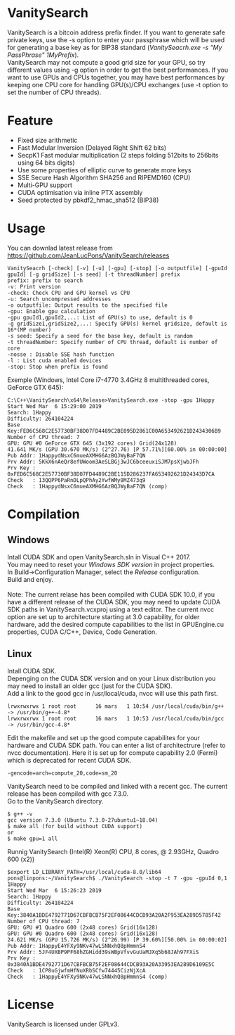 # VanitySearch

VanitySearch is a bitcoin address prefix finder. If you want to generate safe private keys, use the -s option to enter your passphrase which will be used for generating a base key as for BIP38 standard (*VanitySeacrh.exe -s "My PassPhrase" 1MyPrefix*).\
VanitySearch may not compute a good grid size for your GPU, so try different values using -g option in order to get the best performances. If you want to use GPUs and CPUs together, you may have best performances by keeping one CPU core for handling GPU(s)/CPU exchanges (use -t option to set the number of CPU threads).

# Feature

<ul>
  <li>Fixed size arithmetic</li>
  <li>Fast Modular Inversion (Delayed Right Shift 62 bits)</li>
  <li>SecpK1 Fast modular multiplication (2 steps folding 512bits to 256bits using 64 bits digits)</li>
  <li>Use some properties of elliptic curve to generate more keys</li>
  <li>SSE Secure Hash Algorithm SHA256 and RIPEMD160 (CPU)</li>
  <li>Multi-GPU support</li>
  <li>CUDA optimisation via inline PTX assembly</li>
  <li>Seed protected by pbkdf2_hmac_sha512 (BIP38)</li>
</ul>

# Usage

You can downlad latest release from https://github.com/JeanLucPons/VanitySearch/releases

  ```
  VanitySeacrh [-check] [-v] [-u] [-gpu] [-stop] [-o outputfile] [-gpuId gpuId] [-g gridSize] [-s seed] [-t threadNumber] prefix
 prefix: prefix to search
 -v: Print version
 -check: Check CPU and GPU kernel vs CPU
 -u: Search uncompressed addresses
 -o outputfile: Output results to the specified file
 -gpu: Enable gpu calculation
 -gpu gpuId1,gpuId2,...: List of GPU(s) to use, default is 0
 -g gridSize1,gridSize2,...: Specify GPU(s) kernel gridsize, default is 16*(MP number)
 -s seed: Specify a seed for the base key, default is random
 -t threadNumber: Specify number of CPU thread, default is number of core
 -nosse : Disable SSE hash function
 -l : List cuda enabled devices
 -stop: Stop when prefix is found
  ```
 
  Exemple (Windows, Intel Core i7-4770 3.4GHz 8 multithreaded cores, GeForce GTX 645):
  ```
  C:\C++\VanitySearch\x64\Release>VanitySearch.exe -stop -gpu 1Happy
  Start Wed Mar  6 15:29:00 2019
  Search: 1Happy
  Difficulty: 264104224
  Base Key:FED6C568C2E57730BF38D07FD4489C2BE095D2861C00A653492621D2434306B9
  Number of CPU thread: 7
  GPU: GPU #0 GeForce GTX 645 (3x192 cores) Grid(24x128)
  41.641 MK/s (GPU 30.670 MK/s) (2^27.76) [P 57.71%][60.00% in 00:00:00]
  Pub Addr: 1HappydNsxC6mueAXMHG6AzBQJWyBaF7QN
  Prv Addr: 5KkX6nAeQr8efUWoom3AeSLBGj3wJC6bceeuxiSJM7psXjwbJFh
  Prv Key : 0xFED6C568C2E57730BF38D07FD4489C2BE115D286237FA653492621D24343D7CA
  Check   : 13QQPP6PaRnDLpQPhAy2YwfWMy8MZ473q9
  Check   : 1HappydNsxC6mueAXMHG6AzBQJWyBaF7QN (comp)
  ```

# Compilation

## Windows

Intall CUDA SDK and open VanitySearch.sln in Visual C++ 2017.\
You may need to reset your *Windows SDK version* in project properties.\
In Build->Configuration Manager, select the *Release* configuration.\
Build and enjoy.\
\
Note: The current relase has been compiled with CUDA SDK 10.0, if you have a different release of the CUDA SDK, you may need to update CUDA SDK paths in VanitySearch.vcxproj using a text editor. The current nvcc option are set up to architecture starting at 3.0 capability, for older hardware, add the desired compute capabilities to the list in GPUEngine.cu properties, CUDA C/C++, Device, Code Generation.

## Linux

Intall CUDA SDK.\
Depenging on the CUDA SDK version and on your Linux distribution you may need to install an older gcc (just for the CUDA SDK).\
Add a link to the good gcc in /usr/local/cuda, nvcc will use this path first.

```
lrwxrwxrwx 1 root root      16 mars   1 10:54 /usr/local/cuda/bin/g++ -> /usr/bin/g++-4.8*
lrwxrwxrwx 1 root root      16 mars   1 10:53 /usr/local/cuda/bin/gcc -> /usr/bin/gcc-4.8*
```

Edit the makefile and set up the good compute capabilites for your hardware and CUDA SDK path. You can enter a list of architectrure (refer to nvcc documentation). Here it is set up for compute capability 2.0 (Fermi) which is deprecated for recent CUDA SDK.
```
-gencode=arch=compute_20,code=sm_20
```

VanitySearch need to be compiled and linked with a recent gcc. The current release has been compiled with gcc 7.3.0.\
Go to the VanitySearch directory.

```
$ g++ -v
gcc version 7.3.0 (Ubuntu 7.3.0-27ubuntu1~18.04)
$ make all (for build without CUDA support)
or
$ make gpu=1 all
```
Runnig VanitySearch (Intel(R) Xeon(R) CPU, 8 cores,  @ 2.93GHz, Quadro 600 (x2))
```
$export LD_LIBRARY_PATH=/usr/local/cuda-8.0/lib64
pons@linpons:~/VanitySearch$ ./VanitySearch -stop -t 7 -gpu -gpuId 0,1 1Happy
Start Wed Mar  6 15:26:23 2019
Search: 1Happy
Difficulty: 264104224
Base Key:3840A1BDE4792771D67CBFBCB75F2EF08644CDCB93A20A2F953EA289D5785F42
Number of CPU thread: 7
GPU: GPU #1 Quadro 600 (2x48 cores) Grid(16x128)
GPU: GPU #0 Quadro 600 (2x48 cores) Grid(16x128)
24.621 MK/s (GPU 15.726 MK/s) (2^26.99) [P 39.60%][50.00% in 00:00:02]
Pub Addr: 1HappyE4YFXy9NKv47wLSNNxhQ8pHmmnS4
Prv Addr: 5JF4UXBP9PF68hZGHidd39sWBpVfvvGuUaMJXq5b68JAh97FXiS
Prv Key : 0x3840A1BDE4792771D67CBFBCB75F2EF08644CDCB93A20A33953EA289D6109E5C
Check   : 1CP8uGjwfmHfNuXRbSCfw74445CizNjXcA
Check   : 1HappyE4YFXy9NKv47wLSNNxhQ8pHmmnS4 (comp)
```

# License

VanitySearch is licensed under GPLv3.

